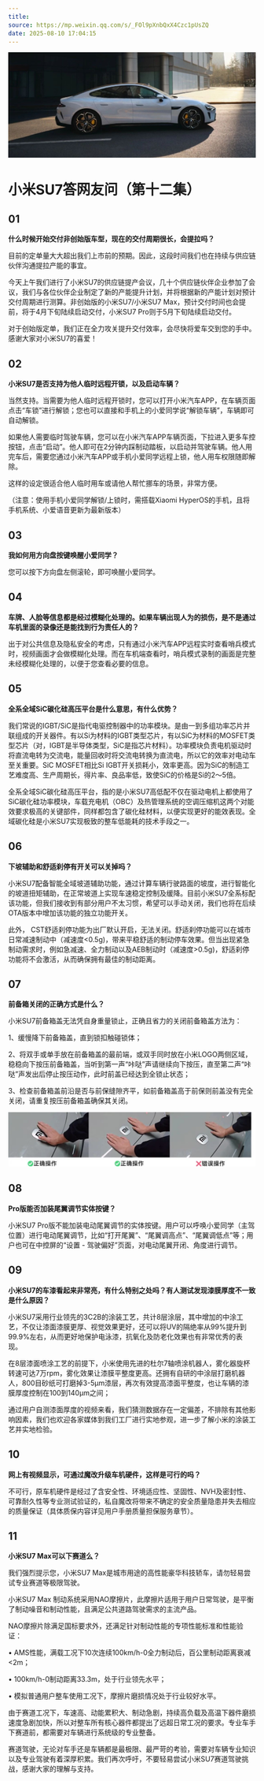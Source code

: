 ```yaml
---
title: 
source: https://mp.weixin.qq.com/s/_FOl9pXnbQxX4Czc1pUsZQ
date: 2025-08-10 17:04:15
---
```


![cover_image](images/img_67fbcadd.jpg)


#  小米SU7答网友问（第十二集）




## **01**


**什么时候开始交付非创始版车型，现在的交付周期很长，会提拉吗？**

目前的定单量大大超出我们上市前的预期。因此，这段时间我们也在持续与供应链伙伴沟通提拉产能的事宜。

今天上午我们进行了小米SU7的供应链提产会议，几十个供应链伙伴企业参加了会议，我们与各位伙伴企业制定了新的产能提升计划，并将根据新的产能计划对预计交付周期进行测算。非创始版的小米SU7/小米SU7 Max，预计交付时间也会提前，将于4月下旬陆续启动交付，小米SU7 Pro则于5月下旬陆续启动交付。

对于创始版定单，我们正在全力攻关提升交付效率，会尽快将爱车交到您的手中。感谢大家对小米SU7的喜爱！

  


## **02**


**小米SU7是否支持为他人临时远程开锁，以及启动车辆？**

当然支持。当需要为他人临时远程开锁时，您可以打开小米汽车APP，在车辆页面点击“车锁”进行解锁；您也可以直接和手机上的小爱同学说“解锁车辆”，车辆即可自动解锁。

如果他人需要临时驾驶车辆，您可以在小米汽车APP车辆页面，下拉进入更多车控按钮，点击“启动”。他人即可在2分钟内踩制动踏板，以启动并驾驶车辆。他人用完车后，需要您通过小米汽车APP或手机小爱同学远程上锁，他人用车权限随即解除。

这样的设定很适合他人临时用车或请他人帮忙挪车的场景，非常方便。

（注意：使用手机小爱同学解锁/上锁时，需搭载Xiaomi HyperOS的手机，且将手机系统、小爱语音更新为最新版本）

  


## **03**


**我如何用方向盘按键唤醒小爱同学？**

您可以按下方向盘左侧滚轮，即可唤醒小爱同学。

  


## **04**


**车牌、人脸等信息都是经过模糊化处理的。如果车辆出现人为的损伤，是不是通过车机里面的录像还是能找到行为责任人的？**

出于对公共信息及隐私安全的考虑，只有通过小米汽车APP远程实时查看哨兵模式时，视频画面才会做模糊化处理。而在车机端查看时，哨兵模式录制的画面是完整未经模糊化处理的，以便于您查看必要的信息。

  


## **05**


**全系全域SiC碳化硅高压平台是什么意思，有什么优势？**

我们常说的IGBT/SiC是指代电驱控制器中的功率模块。是由一到多组功率芯片并联组成的开关器件。有以Si为材料的IGBT类型芯片，有以SiC为材料的MOSFET类型芯片（对，IGBT是半导体类型，SiC是指芯片材料）。功率模块负责电机驱动时将直流电转为交流电，能量回收时将交流电转换为直流电，所以它的效率对电动车至关重要。SiC MOSFET相比Si IGBT开关损耗小，效率更高。因为SiC的制造工艺难度高、生产周期长，得片率、良品率低，致使SiC的价格是Si的2～5倍。

全系全域SiC碳化硅高压平台，指的是小米SU7高低配不仅在驱动电机上都使用了SiC碳化硅功率模块，车载充电机（OBC）及热管理系统的空调压缩机这两个对能效要求极高的关键部件，同样都包含了碳化硅材料，以便实现更好的能效表现。全域碳化硅是小米SU7实现极致的整车低能耗的技术手段之一。

  


## **06**


**下坡辅助和舒适刹停有开关可以关掉吗？**

小米SU7配备智能全域坡道辅助功能，通过计算车辆行驶路面的坡度，进行智能化的坡道扭矩辅助，在正常坡道上实现车速稳定控制及缓降。目前小米SU7全系标配该功能，但我们接收到有部分用户不太习惯，希望可以手动关闭，我们也将在后续OTA版本中增加该功能的独立功能开关。

此外， CST舒适刹停功能为出厂默认开启，无法关闭。舒适刹停功能可以在城市日常减速制动中（减速度<0.5g)，带来平稳舒适的制动停车效果。但当出现紧急制动需求时，例如急减速、全力制动以及AEB制动时（减速度>0.5g)，舒适刹停功能将不会激活，从而确保拥有最佳的制动距离。

  


## **07**


**前备箱关闭的正确方式是什么？**

小米SU7前备箱盖无法凭自身重量锁止，正确且省力的关闭前备箱盖方法为：

1、缓慢降下前备箱盖，直到锁扣触碰锁体；

2、将双手或单手放在前备箱盖的最前端，或双手同时放在小米LOGO两侧区域，稳稳向下按压前备箱盖，当听到第一声“咔哒”声请继续向下按压，直至第二声“咔哒”声发出后停止按压动作，此时前盖已经达到全锁止状态；

3、检查前备箱盖前沿是否与前保缝隙齐平，如前备箱盖高于前保则前盖没有完全关闭，请重复按压前备箱盖确保其关闭。

  

![img_ca23afc8.jpg](images/img_ca23afc8.jpg)

  


## **08**


**Pro版能否加装尾翼调节实体按键？**

小米SU7 Pro版不能加装电动尾翼调节的实体按键。用户可以呼唤小爱同学（主驾位置）进行电动尾翼调节，比如“打开尾翼”、“尾翼调高点”、“尾翼调低点”等；用户也可在中控屏的“设置 - 驾驶偏好”页面，对电动尾翼开闭、角度进行调节。

  


## **09**


**小米SU7的车漆看起来非常亮，有什么特别之处吗？有人测试发现漆膜厚度不一致是什么原因？**

小米SU7采用行业领先的3C2B的涂装工艺，共计8层涂层，其中增加的中涂工艺，不仅让漆面漆膜更厚、视觉效果更好，还可以将UV的隔绝率从99%提升到99.9%左右，从而更好地保护电泳漆，抗氧化及防老化效果也有非常优秀的表现。

在8层漆面喷涂工艺的前提下，小米使用先进的杜尔7轴喷涂机器人，雾化器旋杯转速可达7万rpm，雾化效果让漆膜平整度更高。还拥有自研的中涂层打磨机器人，800目砂纸可打磨掉3-5μm漆层，再次有效提高漆面平整度，也让车辆的漆膜厚度控制在100到140μm之间；

通过用户自测漆面厚度的视频来看，我们猜测数据存在一定偏差，不排除有其他影响因素，我们也欢迎各家媒体到我们工厂进行实地参观，进一步了解小米的涂装工艺并实地检验。

  


## **10**


**网上有视频显示，可通过魔改升级车机硬件，这样是可行的吗？**

不可行，原车机硬件是经过了含安全性、环境适应性、坚固性、NVH及密封性、可靠耐久性等专业测试验证的，私自魔改将带来不确定的安全质量隐患并失去相应的质量保证（具体质保内容详见用户手册质量担保服务章节）。

  


## **11**


**小米SU7 Max可以下赛道么？**

我们强烈提示您，小米SU7 Max是城市用途的高性能豪华科技轿车，请勿轻易尝试专业赛道等极限驾驶。

小米SU7 Max 制动系统采用NAO摩擦片，此摩擦片适用于用户日常驾驶，是平衡了制动噪音和制动性能，且满足公共道路驾驶需求的主流产品。

NAO摩擦片除满足国标要求外，还满足针对制动性能的专项性能标准和性能验证：

• AMS性能，满载工况下10次连续100km/h-0全力制动后，百公里制动距离衰减<2m；

• 100km/h-0制动距离33.3m，处于行业领先水平；

• 模拟普通用户整车使用工况下，摩擦片磨损情况处于行业较好水平。

由于赛道工况下，车速高、动能累积大、制动急剧，持续高负载及高温下器件磨损速度急剧加快，所以对整车所有核心器件都提出了远超日常工况的要求。专业车手下赛道前，都需要对车辆进行系统级的专业整备。

赛道驾驶，无论对车手还是车辆都是最极限、最严苛的考验，需要对车辆专业知识以及专业驾驶有着深厚积累。我们再次呼吁，不要轻易尝试小米SU7赛道驾驶挑战，感谢大家的理解与支持。

  

  
